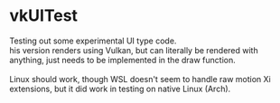 # vkUITest

Testing out some experimental UI type code.<br>
his version renders using Vulkan, but can literally be rendered with anything, just needs to be implemented in the draw function.<br><br>
Linux should work, though WSL doesn't seem to handle raw motion Xi extensions, but it did work in testing on native Linux (Arch).
